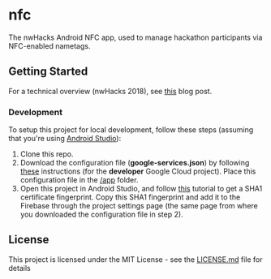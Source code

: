 # nfc

The nwHacks Android NFC app, used to manage hackathon participants via NFC-enabled nametags.

## Getting Started
For a technical overview (nwHacks 2018), see [this](https://medium.com/nwplusubc/nfc-nametags-7960c45aa7fd) blog post.

### Development
To setup this project for local development, follow these steps (assuming that you're using [Android Studio](https://developer.android.com/studio/)):
1. Clone this repo.
2. Download the configuration file (**google-services.json**) by following [these](https://support.google.com/firebase/answer/7015592?hl=en) instructions (for the **developer** Google Cloud project). Place this configuration file in the [/app](/app) folder.
3. Open this project in Android Studio, and follow [this](https://medium.com/pen-bold-kiln-press/sha-1-android-studio-ec02fb893e72) tutorial to get a SHA1 certificate fingerprint. Copy this SHA1 fingerprint and add it to the Firebase through the project settings page (the same page from where you downloaded the configuration file in step 2).

## License

This project is licensed under the MIT License - see the [LICENSE.md](LICENSE.md) file for details

